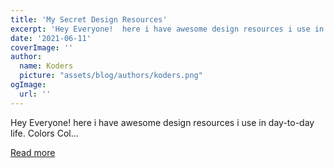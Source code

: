 ```yaml
---
title: 'My Secret Design Resources'
excerpt: 'Hey Everyone!  here i have awesome design resources i use in day-to-day life.           Colors    Col...'
date: '2021-06-11'
coverImage: ''
author:
  name: Koders
  picture: "assets/blog/authors/koders.png"
ogImage:
  url: ''
---
```


Hey Everyone!  here i have awesome design resources i use in day-to-day life.           Colors    Col...

[Read more](https://dev.to/innocentcoder/my-secret-design-resources-27f4)
